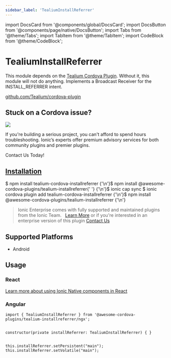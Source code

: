 ```yaml
---
sidebar_label: 'TealiumInstallReferrer'
---
```


import DocsCard from '@components/global/DocsCard';
import DocsButton from '@components/page/native/DocsButton';
import Tabs from '@theme/Tabs';
import TabItem from '@theme/TabItem';
import CodeBlock from '@theme/CodeBlock';

# TealiumInstallReferrer

This module depends on the [Tealium Cordova Plugin](https://github.com/tealium/cordova-plugin). Without it, this module will not do anything.
Implements a Broadcast Receiver for the INSTALL_REFERRER intent.

<p>
  <a href="https://github.com/Tealium/cordova-plugin" target="_blank" rel="noopener" className="git-link">github.com/Tealium/cordova-plugin</a>
</p>

<h2>Stuck on a Cordova issue?</h2>
<DocsCard
  className="cordova-ee-card"
  header="Don't waste precious time on plugin issues."
  href="https://ionicframework.com/sales?product_of_interest=Ionic%20Native"
>
  <div>
    <img src="/docs/icons/native-cordova-bot.png" className="cordova-ee-img" />
    <p>If you're building a serious project, you can't afford to spend hours troubleshooting. Ionic’s experts offer premium advisory services for both community plugins and premier plugins.</p>
    <DocsButton className="native-ee-detail">Contact Us Today!</DocsButton>
  </div>
</DocsCard>

<h2 id="installation">
  <a href="#installation">Installation</a>
</h2>
<Tabs
  groupId="runtime"
  defaultValue="Capacitor"
  values={[
    { value: 'Capacitor', label: 'Capacitor' },
    { value: 'Cordova', label: 'Cordova' },
    { value: 'Enterprise', label: 'Enterprise' },
  ]}
>
  <TabItem value="Capacitor">
    <CodeBlock className="language-shell">
      $ npm install tealium-cordova-installreferrer {'\n'}$ npm install @awesome-cordova-plugins/tealium-installreferrer{' '}
      {'\n'}$ ionic cap sync
    </CodeBlock>
  </TabItem>
  <TabItem value="Cordova">
    <CodeBlock className="language-shell">
      $ ionic cordova plugin add tealium-cordova-installreferrer {'\n'}$ npm install
      @awesome-cordova-plugins/tealium-installreferrer {'\n'}
    </CodeBlock>
  </TabItem>
  <TabItem value="Enterprise">
    <blockquote>
      Ionic Enterprise comes with fully supported and maintained plugins from the Ionic Team. &nbsp;
      <a className="btn" href="https://ionic.io/docs/premier-plugins">Learn More</a> or if you're interested in an enterprise version of this plugin <a className="btn" href="https://ionicframework.com/sales?product_of_interest=Ionic%20Enterprise%20Engine">Contact Us</a>
    </blockquote>
  </TabItem>
</Tabs>

## Supported Platforms

- Android

## Usage

### React

[Learn more about using Ionic Native components in React](../native-community.md#react)

### Angular

```
import { TealiumInstallReferrer } from '@awesome-cordova-plugins/tealium-installreferrer/ngx';


constructor(private installReferrer: TealiumInstallReferrer) { }


this.installReferrer.setPersistent("main");
this.installReferrer.setVolatile("main");



```
